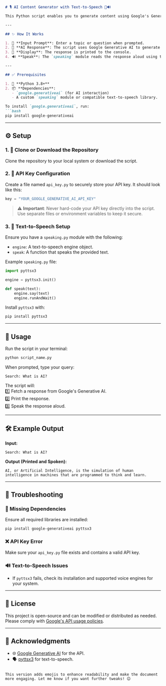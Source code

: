 
```markdown
# 🎙️ AI Content Generator with Text-to-Speech 🤖🔊

This Python script enables you to generate content using Google's Generative AI (`gemini-1.5-flash` model) and have the response spoken aloud. It features a modular design for secure API key management and seamless text-to-speech functionality.

---

## ✨ How It Works

1. 📝 **Input Prompt**: Enter a topic or question when prompted.  
2. 🧠 **AI Response**: The script uses Google Generative AI to generate a relevant response.  
3. 📜 **Display**: The response is printed to the console.  
4. 🔊 **Speak**: The `speaking` module reads the response aloud using text-to-speech.

---

## ✅ Prerequisites

1. 🐍 **Python 3.8+**  
2. 📦 **Dependencies**:  
   - `google.generativeai` (for AI interaction)  
   - A custom `speaking` module or compatible text-to-speech library.  

To install `google.generativeai`, run:  
```bash
pip install google-generativeai
```

---

## ⚙️ Setup

### 1. 📂 Clone or Download the Repository
Clone the repository to your local system or download the script.

### 2. 🔐 API Key Configuration
Create a file named `api_key.py` to securely store your API key. It should look like this:

```python
key = "YOUR_GOOGLE_GENERATIVE_AI_API_KEY"
```

> ⚠️ **Important**: Never hard-code your API key directly into the script. Use separate files or environment variables to keep it secure.

### 3. 🎤 Text-to-Speech Setup
Ensure you have a `speaking.py` module with the following:

- `engine`: A text-to-speech engine object.
- `speak`: A function that speaks the provided text.

Example `speaking.py` file:
```python
import pyttsx3

engine = pyttsx3.init()

def speak(text):
    engine.say(text)
    engine.runAndWait()
```

Install `pyttsx3` with:
```bash
pip install pyttsx3
```

---

## 🚀 Usage

Run the script in your terminal:

```bash
python script_name.py
```

When prompted, type your query:

```
Search: What is AI?
```

The script will:  
1️⃣ Fetch a response from Google's Generative AI.  
2️⃣ Print the response.  
3️⃣ Speak the response aloud.

---

## 🛠️ Example Output

**Input:**  
```
Search: What is AI?
```

**Output (Printed and Spoken):**  
```
AI, or Artificial Intelligence, is the simulation of human intelligence in machines that are programmed to think and learn.
```

---

## 🧐 Troubleshooting

### 🛑 Missing Dependencies
Ensure all required libraries are installed:
```bash
pip install google-generativeai pyttsx3
```

### ❌ API Key Error
Make sure your `api_key.py` file exists and contains a valid API key.

### 🔊 Text-to-Speech Issues
- If `pyttsx3` fails, check its installation and supported voice engines for your system.

---

## 📜 License

This project is open-source and can be modified or distributed as needed. Please comply with [Google's API usage policies](https://developers.generativeai.google).

---

## 🙌 Acknowledgments

- 🌐 [Google Generative AI](https://developers.generativeai.google) for the API.  
- 🗣️ [pyttsx3](https://pypi.org/project/pyttsx3/) for text-to-speech.  
```

This version adds emojis to enhance readability and make the document more engaging. Let me know if you want further tweaks! 😊
